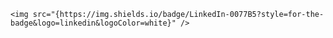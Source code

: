 	<img src="{https://img.shields.io/badge/LinkedIn-0077B5?style=for-the-badge&logo=linkedin&logoColor=white}" />

